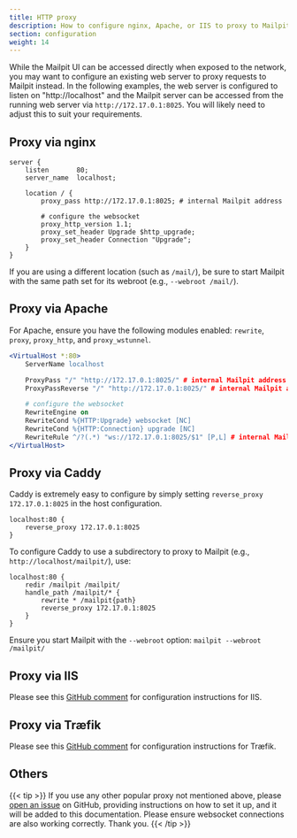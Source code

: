 ```yaml
---
title: HTTP proxy
description: How to configure nginx, Apache, or IIS to proxy to Mailpit
section: configuration
weight: 14
---
```


While the Mailpit UI can be accessed directly when exposed to the network, you may want to configure an existing web server to proxy requests to Mailpit instead.
In the following examples, the web server is configured to listen on "http://localhost" and the Mailpit server can be accessed from the running web server via
`http://172.17.0.1:8025`. You will likely need to adjust this to suit your requirements.

## Proxy via nginx

```nginx
server {
    listen       80;
    server_name  localhost;

    location / {
        proxy_pass http://172.17.0.1:8025; # internal Mailpit address

        # configure the websocket
        proxy_http_version 1.1;
        proxy_set_header Upgrade $http_upgrade;
        proxy_set_header Connection "Upgrade";
    }
}
```

If you are using a different location (such as `/mail/`), be sure to start Mailpit with the same path set for its webroot (e.g., `--webroot /mail/`).

## Proxy via Apache

For Apache, ensure you have the following modules enabled: `rewrite`, `proxy`, `proxy_http`, and `proxy_wstunnel`.

```apache
<VirtualHost *:80>
    ServerName localhost

    ProxyPass "/" "http://172.17.0.1:8025/" # internal Mailpit address
    ProxyPassReverse "/" "http://172.17.0.1:8025/" # internal Mailpit address

    # configure the websocket
    RewriteEngine on
    RewriteCond %{HTTP:Upgrade} websocket [NC]
    RewriteCond %{HTTP:Connection} upgrade [NC]
    RewriteRule ^/?(.*) "ws://172.17.0.1:8025/$1" [P,L] # internal Mailpit address
</VirtualHost>
```

## Proxy via Caddy

Caddy is extremely easy to configure by simply setting `reverse_proxy 172.17.0.1:8025` in the host configuration.

```text
localhost:80 {
    reverse_proxy 172.17.0.1:8025
}
```

To configure Caddy to use a subdirectory to proxy to Mailpit (e.g., `http://localhost/mailpit/`), use:

```text
localhost:80 {
    redir /mailpit /mailpit/
    handle_path /mailpit/* {
        rewrite * /mailpit{path}
        reverse_proxy 172.17.0.1:8025
    }
}
```

Ensure you start Mailpit with the `--webroot` option: `mailpit --webroot /mailpit/`

## Proxy via IIS

Please see this [GitHub comment](https://github.com/axllent/mailpit/issues/131#issuecomment-1641054844) for configuration instructions for IIS.

## Proxy via Træfik

Please see this [GitHub comment](https://github.com/axllent/mailpit/issues/286) for configuration instructions for Træfik.

## Others

{{< tip >}}
If you use any other popular proxy not mentioned above, please [open an issue](https://github.com/axllent/mailpit/issues) on GitHub, providing instructions on how to set it up, and it will be added to this documentation.
Please ensure websocket connections are also working correctly. Thank you.
{{< /tip >}}
